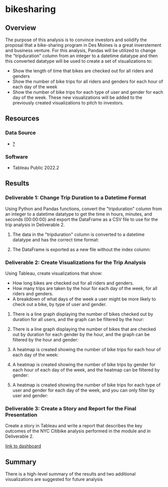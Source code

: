# bikesharing

## Overview 
The purpose of this analysis is to convince investors and solidify the proposal that a bike-sharing program in Des Moines is a great inverstement and business venture. For this analysis, Pandas will be utilized to change the "tripduration" column from an integer to a datetime datatype and then this converted datatype will be used to create a set of visualizations to:
- Show the length of time that bikes are checked out for all riders and genders
- Show the number of bike trips for all riders and genders for each hour of each day of the week
- Show the number of bike trips for each type of user and gender for each day of the week.
These new visualizations will be added to the previously created visualizations to pitch to investors.

## Resources
### Data Source 
- [?](?) 

### Software
- Tableau Public 2022.2

## Results
### Deliverable 1: Change Trip Duration to a Datetime Format
Using Python and Pandas functions, convert the "tripduration" column from an integer to a datetime datatype to get the time in hours, minutes, and seconds (00:00:00) and export the DataFrame as a CSV file to use for the trip analysis in Deliverable 2.

1. The data in the "tripduration" column is converted to a datetime datatype and has the correct time format:

2. The DataFrame is exported as a new file without the index column:


### Deliverable 2: Create Visualizations for the Trip Analysis
Using Tableau, create visualizations that show:
- How long bikes are checked out for all riders and genders.
- How many trips are taken by the hour for each day of the week, for all riders and genders.
- A breakdown of what days of the week a user might be more likely to check out a bike, by type of user and gender.

1. There is a line graph displaying the number of bikes checked out by duration for all users, and the graph can be filtered by the hour:

2. There is a line graph displaying the number of bikes that are checked out by duration for each gender by the hour, and the graph can be filtered by the hour and gender: 

3. A heatmap is created showing the number of bike trips for each hour of each day of the week:

4. A heatmap is created showing the number of bike trips by gender for each hour of each day of the week, and the heatmap can be filtered by gender: 

5. A heatmap is created showing the number of bike trips for each type of user and gender for each day of the week, and you can only filter by user and gender: 



### Deliverable 3: Create a Story and Report for the Final Presentation
Create a story in Tableau and write a report that describes the key outcomes of the NYC Citibike analysis performed in the module and in Deliverable 2.

[link to dashboard](LINK)

## Summary 
There is a high-level summary of the results and two additional visualizations are suggested for future analysis
